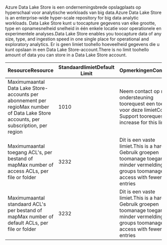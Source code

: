 <span data-ttu-id="f0e4f-101">Azure Data Lake Store is een ondernemingsbrede opslagplaats op hyperschaal voor analytische workloads van big data.</span><span class="sxs-lookup"><span data-stu-id="f0e4f-101">Azure Data Lake Store is an enterprise-wide hyper-scale repository for big data analytic workloads.</span></span> <span data-ttu-id="f0e4f-102">Data Lake Store kunt u toocapture gegevens van elke grootte, type en opnamesnelheid snelheid in één enkele locatie voor operationele en experimentele analyses.</span><span class="sxs-lookup"><span data-stu-id="f0e4f-102">Data Lake Store enables you toocapture data of any size, type, and ingestion speed in one single place for operational and exploratory analytics.</span></span> <span data-ttu-id="f0e4f-103">Er is geen limiet toohello hoeveelheid gegevens die u kunt opslaan in een Data Lake Store-account.</span><span class="sxs-lookup"><span data-stu-id="f0e4f-103">There is no limit toohello amount of data you can store in a Data Lake Store account.</span></span>

| <span data-ttu-id="f0e4f-104">**Resource**</span><span class="sxs-lookup"><span data-stu-id="f0e4f-104">**Resource**</span></span> | <span data-ttu-id="f0e4f-105">**Standaardlimiet**</span><span class="sxs-lookup"><span data-stu-id="f0e4f-105">**Default Limit**</span></span> | <span data-ttu-id="f0e4f-106">**Opmerkingen**</span><span class="sxs-lookup"><span data-stu-id="f0e4f-106">**Comments**</span></span> |
| --- | --- | --- |
| <span data-ttu-id="f0e4f-107">Maximumaantal Data Lake Store-accounts per abonnement per regio</span><span class="sxs-lookup"><span data-stu-id="f0e4f-107">Max number of Data Lake Store accounts, per subscription, per region</span></span> |<span data-ttu-id="f0e4f-108">10</span><span class="sxs-lookup"><span data-stu-id="f0e4f-108">10</span></span> | <span data-ttu-id="f0e4f-109">Neem contact op met ondersteuning toorequest een toename voor deze limiet</span><span class="sxs-lookup"><span data-stu-id="f0e4f-109">Contact Support toorequest an increase for this limit</span></span> |
| <span data-ttu-id="f0e4f-110">Maximumaantal toegang ACL's, per bestand of map</span><span class="sxs-lookup"><span data-stu-id="f0e4f-110">Max number of access ACLs, per file or folder</span></span> |<span data-ttu-id="f0e4f-111">32</span><span class="sxs-lookup"><span data-stu-id="f0e4f-111">32</span></span> | <span data-ttu-id="f0e4f-112">Dit is een vaste limiet.</span><span class="sxs-lookup"><span data-stu-id="f0e4f-112">This is a hard limit.</span></span> <span data-ttu-id="f0e4f-113">Gebruik groepen toomanage toegang met minder vermeldingen</span><span class="sxs-lookup"><span data-stu-id="f0e4f-113">Use groups toomanage access with fewer entries</span></span> |
| <span data-ttu-id="f0e4f-114">Maximumaantal standaard ACL's per bestand of map</span><span class="sxs-lookup"><span data-stu-id="f0e4f-114">Max number of default ACLs, per file or folder</span></span> |<span data-ttu-id="f0e4f-115">32</span><span class="sxs-lookup"><span data-stu-id="f0e4f-115">32</span></span> | <span data-ttu-id="f0e4f-116">Dit is een vaste limiet.</span><span class="sxs-lookup"><span data-stu-id="f0e4f-116">This is a hard limit.</span></span> <span data-ttu-id="f0e4f-117">Gebruik groepen toomanage toegang met minder vermeldingen</span><span class="sxs-lookup"><span data-stu-id="f0e4f-117">Use groups toomanage access with fewer entries</span></span> |
